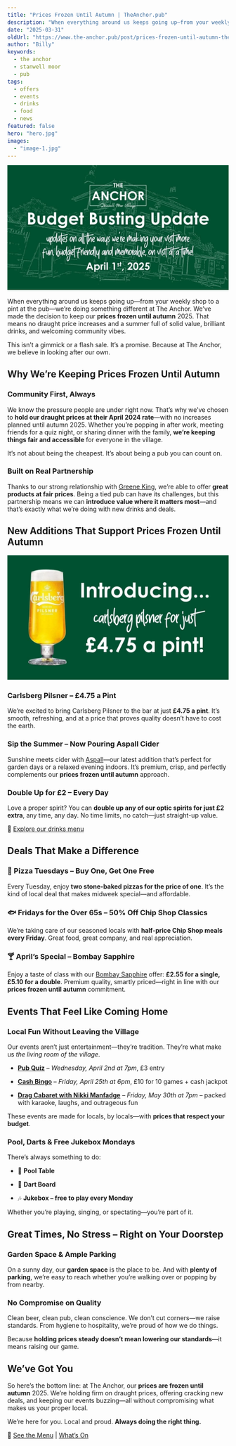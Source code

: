 ```yaml
---
title: "Prices Frozen Until Autumn | TheAnchor.pub"
description: "When everything around us keeps going up—from your weekly shop to a pint at the pub—we’re doing something different at The Anchor. We’ve made the decision to keep our prices frozen until autumn 2025. That means no draught price increases and a summer full of solid value, brilliant drinks, and welcoming community vibes.This isn’t a gimmick or a flash sale. It’s a promise. Because at The Anchor, we believe in looking after our own.Why We’re Keeping Prices Frozen Until AutumnCommunity First, Always"
date: "2025-03-31"
oldUrl: "https://www.the-anchor.pub/post/prices-frozen-until-autumn-theanchor-pub"
author: "Billy"
keywords:
  - the anchor
  - stanwell moor
  - pub
tags:
  - offers
  - events
  - drinks
  - food
  - news
featured: false
hero: "hero.jpg"
images:
  - "image-1.jpg"
---
```


![Graphic for The Anchor's 'Budge Busting Update' on April 1st, 2025, highlighting budget-friendly pub experiences.](/content/blog/prices-frozen-until-autumn-theanchor-pub/hero.jpg)

When everything around us keeps going up—from your weekly shop to a pint at the pub—we’re doing something different at The Anchor. We’ve made the decision to keep our **prices frozen until autumn** 2025. That means no draught price increases and a summer full of solid value, brilliant drinks, and welcoming community vibes.

  

This isn’t a gimmick or a flash sale. It’s a promise. Because at The Anchor, we believe in looking after our own.

  

## Why We’re Keeping Prices Frozen Until Autumn

### Community First, Always

We know the pressure people are under right now. That’s why we’ve chosen to **hold our draught prices at their April 2024 rate**—with no increases planned until autumn 2025. Whether you’re popping in after work, meeting friends for a quiz night, or sharing dinner with the family, **we’re keeping things fair and accessible** for everyone in the village.

  

It’s not about being the cheapest. It’s about being a pub you can count on.

  

### Built on Real Partnership

Thanks to our strong relationship with [Greene King](https://www.greeneking.co.uk/), we’re able to offer **great products at fair prices**. Being a tied pub can have its challenges, but this partnership means we can **introduce value where it matters most**—and that’s exactly what we’re doing with new drinks and deals.

  

## New Additions That Support Prices Frozen Until Autumn

![Promotional image introducing Carlsberg Pilsner at The Anchor for just £4.75 a pint.](/content/blog/prices-frozen-until-autumn-theanchor-pub/image-1.jpg)

### Carlsberg Pilsner – £4.75 a Pint

We’re excited to bring Carlsberg Pilsner to the bar at just **£4.75 a pint**. It’s smooth, refreshing, and at a price that proves quality doesn’t have to cost the earth.

  

### Sip the Summer – Now Pouring Aspall Cider

Sunshine meets cider with [Aspall](https://www.aspall.co.uk/)—our latest addition that’s perfect for garden days or a relaxed evening indoors. It’s premium, crisp, and perfectly complements our **prices frozen until autumn** approach.

  

### Double Up for £2 – Every Day

Love a proper spirit? You can **double up any of our optic spirits for just £2 extra**, any time, any day. No time limits, no catch—just straight-up value.

  

🔗 [Explore our drinks menu](https://www.the-anchor.pub/drink)

  

## Deals That Make a Difference

### 🍕 Pizza Tuesdays – Buy One, Get One Free

Every Tuesday, enjoy **two stone-baked pizzas for the price of one**. It’s the kind of local deal that makes midweek special—and affordable.

  

### 🐟 Fridays for the Over 65s – 50% Off Chip Shop Classics

We’re taking care of our seasoned locals with **half-price Chip Shop meals every Friday**. Great food, great company, and real appreciation.

  

### 🍸 April’s Special – Bombay Sapphire

Enjoy a taste of class with our [Bombay Sapphire](https://www.bombaysapphire.com/) offer: **£2.55 for a single, £5.10 for a double**. Premium quality, smartly priced—right in line with our **prices frozen until autumn** commitment.

  

## Events That Feel Like Coming Home

### Local Fun Without Leaving the Village

Our events aren’t just entertainment—they’re tradition. They’re what make us _the living room of the village_.

*   [**Pub Quiz**](https://www.the-anchor.pub/event-details/pub-pursuit-live-the-ultimate-quiz-night-at-the-anchor-2025-04-02-19-00) – _Wednesday, April 2nd at 7pm_, £3 entry
    
*   [**Cash Bingo**](https://www.the-anchor.pub/event-details/monthly-cash-bingo-night-50-jackpot-chip-shop-fridays-2025-04-25-18-00) – _Friday, April 25th at 6pm_, £10 for 10 games + cash jackpot
    
*   [**Drag Cabaret with Nikki Manfadge**](https://www.the-anchor.pub/event-details/gameshow-house-party-2025-05-30-19-00) [](https://www.the-anchor.pub/event-details/gameshow-house-party-2025-05-30-19-00)– _Friday, May 30th at 7pm_ – packed with karaoke, laughs, and outrageous fun
    

  

These events are made for locals, by locals—with **prices that respect your budget**.

  

### Pool, Darts & Free Jukebox Mondays

There’s always something to do:

*   🎱 **Pool Table**
    
*   🎯 **Dart Board**
    
*   🎶 **Jukebox – free to play every Monday**
    

  

Whether you’re playing, singing, or spectating—you’re part of it.

  

## Great Times, No Stress – Right on Your Doorstep

### Garden Space & Ample Parking

On a sunny day, our **garden space** is the place to be. And with **plenty of parking**, we’re easy to reach whether you’re walking over or popping by from nearby.

  

### No Compromise on Quality

Clean beer, clean pub, clean conscience. We don’t cut corners—we raise standards. From hygiene to hospitality, we’re proud of how we do things.

  

Because **holding prices steady doesn’t mean lowering our standards**—it means raising our game.

  

## We’ve Got You

So here’s the bottom line: at The Anchor, our **prices are frozen until autumn** 2025. We’re holding firm on draught prices, offering cracking new deals, and keeping our events buzzing—all without compromising what makes us your proper local.

  

We’re here for you. Local and proud. **Always doing the right thing.**

  

🍻 [See the Menu](https://www.the-anchor.pub/food) | [What’s On](https://www.the-anchor.pub/our-events)
